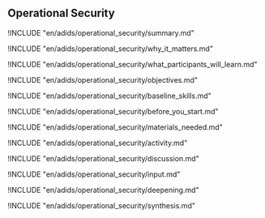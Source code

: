 
##  Operational Security

<!-- ![](en/images/operational security.png "") -->

!INCLUDE "en/adids/operational_security/summary.md"

<!-- Why The Topic Matters -->

!INCLUDE "en/adids/operational_security/why_it_matters.md"

<!--  What Participants Will Learn -->

!INCLUDE "en/adids/operational_security/what_participants_will_learn.md"

<!-- Objectives {.sidebar} -->

!INCLUDE "en/adids/operational_security/objectives.md"

<!-- Baseline Skills -->

!INCLUDE "en/adids/operational_security/baseline_skills.md"

<!-- Before you Start -->

!INCLUDE "en/adids/operational_security/before_you_start.md"

<!-- Materials Needed -->

!INCLUDE "en/adids/operational_security/materials_needed.md"

<!--Activity {.activity} -->

!INCLUDE "en/adids/operational_security/activity.md"

<!--Discussion -->

!INCLUDE "en/adids/operational_security/discussion.md"

<!-- Input -->

!INCLUDE "en/adids/operational_security/input.md"

<!-- Deepening -->

!INCLUDE "en/adids/operational_security/deepening.md"

<!--Synthesis {.synthesis} -->

!INCLUDE "en/adids/operational_security/synthesis.md"
